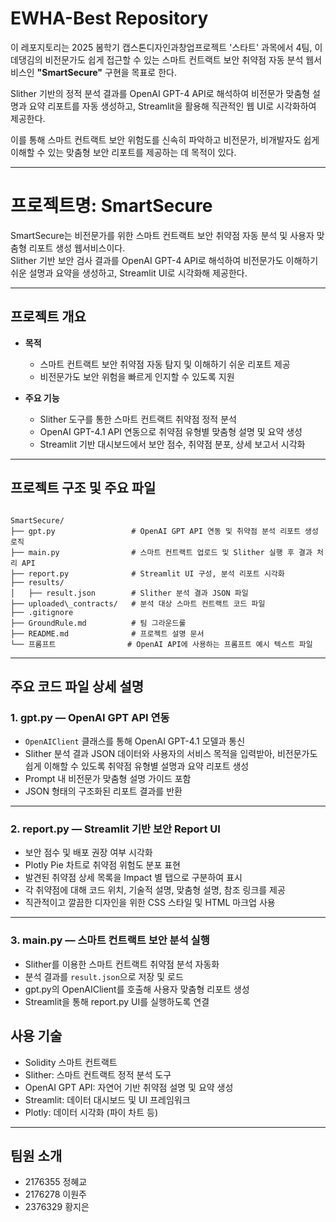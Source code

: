 # EWHA-Best Repository
  
이 레포지토리는 2025 봄학기 캡스톤디자인과창업프로젝트 '스타트' 과목에서 4팀, 이데댕김의 비전문가도 쉽게 접근할 수 있는 스마트 컨트랙트 보안 취약점 자동 분석 웹서비스인 **"SmartSecure"** 구현을 목표로 한다.  


Slither 기반의 정적 분석 결과를 OpenAI GPT-4 API로 해석하여 비전문가 맞춤형 설명과 요약 리포트를 자동 생성하고, Streamlit을 활용해 직관적인 웹 UI로 시각화하여 제공한다.  

이를 통해 스마트 컨트랙트 보안 위험도를 신속히 파악하고 비전문가, 비개발자도 쉽게 이해할 수 있는 맞춤형 보안 리포트를 제공하는 데 목적이 있다.

---

# 프로젝트명: SmartSecure

SmartSecure는 비전문가를 위한 스마트 컨트랙트 보안 취약점 자동 분석 및 사용자 맞춤형 리포트 생성 웹서비스이다.  
Slither 기반 보안 검사 결과를 OpenAI GPT-4 API로 해석하여 비전문가도 이해하기 쉬운 설명과 요약을 생성하고, Streamlit UI로 시각화해 제공한다.

---

## 프로젝트 개요

- **목적**  
  - 스마트 컨트랙트 보안 취약점 자동 탐지 및 이해하기 쉬운 리포트 제공  
  - 비전문가도 보안 위험을 빠르게 인지할 수 있도록 지원  

- **주요 기능**  
  - Slither 도구를 통한 스마트 컨트랙트 취약점 정적 분석  
  - OpenAI GPT-4.1 API 연동으로 취약점 유형별 맞춤형 설명 및 요약 생성  
  - Streamlit 기반 대시보드에서 보안 점수, 취약점 분포, 상세 보고서 시각화  

---

## 프로젝트 구조 및 주요 파일

```

SmartSecure/
├── gpt.py                 # OpenAI GPT API 연동 및 취약점 분석 리포트 생성 로직
├── main.py                # 스마트 컨트랙트 업로드 및 Slither 실행 후 결과 처리 API
├── report.py              # Streamlit UI 구성, 분석 리포트 시각화
├── results/
│   ├── result.json        # Slither 분석 결과 JSON 파일
├── uploaded\_contracts/   # 분석 대상 스마트 컨트랙트 코드 파일
├── .gitignore
├── GroundRule.md          # 팀 그라운드룰
├── README.md              # 프로젝트 설명 문서
└── 프롬프트                # OpenAI API에 사용하는 프롬프트 예시 텍스트 파일

````

---

## 주요 코드 파일 상세 설명

### 1. gpt.py — OpenAI GPT API 연동

- `OpenAIClient` 클래스를 통해 OpenAI GPT-4.1 모델과 통신  
- Slither 분석 결과 JSON 데이터와 사용자의 서비스 목적을 입력받아, 비전문가도 쉽게 이해할 수 있도록 취약점 유형별 설명과 요약 리포트 생성  
- Prompt 내 비전문가 맞춤형 설명 가이드 포함  
- JSON 형태의 구조화된 리포트 결과를 반환  

---

### 2. report.py — Streamlit 기반 보안 Report UI

- 보안 점수 및 배포 권장 여부 시각화  
- Plotly Pie 차트로 취약점 위험도 분포 표현  
- 발견된 취약점 상세 목록을 Impact 별 탭으로 구분하여 표시  
- 각 취약점에 대해 코드 위치, 기술적 설명, 맞춤형 설명, 참조 링크를 제공  
- 직관적이고 깔끔한 디자인을 위한 CSS 스타일 및 HTML 마크업 사용

---

### 3. main.py — 스마트 컨트랙트 보안 분석 실행

- Slither를 이용한 스마트 컨트랙트 취약점 분석 자동화  
- 분석 결과를 `result.json`으로 저장 및 로드  
- gpt.py의 OpenAIClient를 호출해 사용자 맞춤형 리포트 생성  
- Streamlit을 통해 report.py UI를 실행하도록 연결  


## 사용 기술

* Solidity 스마트 컨트랙트
* Slither: 스마트 컨트랙트 정적 분석 도구
* OpenAI GPT API: 자연어 기반 취약점 설명 및 요약 생성
* Streamlit: 데이터 대시보드 및 UI 프레임워크
* Plotly: 데이터 시각화 (파이 차트 등)

---

## 팀원 소개

- 2176355 정혜교  
- 2176278 이원주  
- 2376329 황지은  
